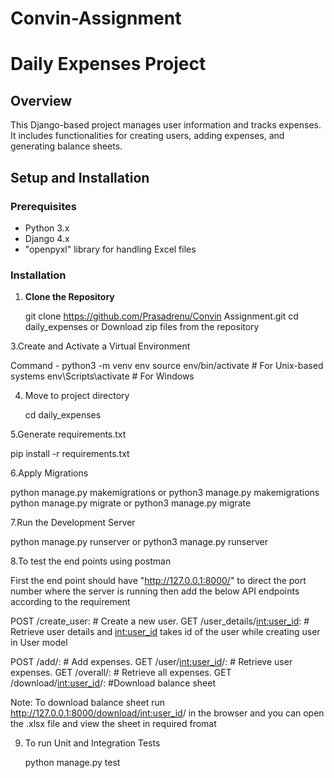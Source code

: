# Convin-Assignment

# Daily Expenses Project

## Overview

This Django-based project manages user information and tracks expenses. It includes functionalities for creating users, adding expenses, and generating balance sheets.

## Setup and Installation

### Prerequisites

- Python 3.x
- Django 4.x
- "openpyxl" library for handling Excel files

### Installation

1. **Clone the Repository**

   
   git clone https://github.com/Prasadrenu/Convin Assignment.git
   cd daily_expenses or  Download zip files from the repository

3.Create and Activate a Virtual Environment

  Command - python3 -m venv env
  source env/bin/activate  # For Unix-based systems
  env\Scripts\activate     # For Windows

4. Move to project directory

    cd daily_expenses

5.Generate requirements.txt

  pip install -r requirements.txt

6.Apply Migrations

  python manage.py makemigrations or python3 manage.py makemigrations 
  python manage.py migrate or python3 manage.py migrate

7.Run the Development Server

  python manage.py runserver or python3 manage.py runserver

8.To test the end points using postman

  First the end point should have "http://127.0.0.1:8000/" to direct  the port number where the server is running
  then add the below API endpoints according to the requirement

  POST /create_user:   # Create a new user.
  GET /user_details/<int:user_id>:     # Retrieve user details and <int:user_id> takes id of the user while creating user in User model
  
  POST /add/:     # Add expenses.
  GET /user/<int:user_id>/:   # Retrieve user expenses.
  GET /overall/:       # Retrieve all expenses.
  GET /download/<int:user_id>/:     #Download balance sheet

  Note: To download balance sheet run http://127.0.0.1:8000/download/<int:user_id>/ in the browser and you can open the .xlsx file and view the sheet in required fromat

9. To run Unit and Integration Tests

     python manage.py test



  




